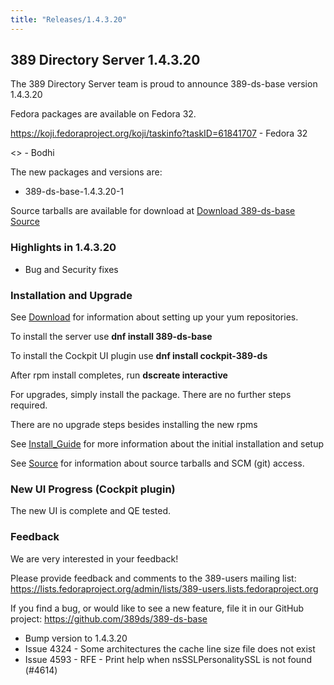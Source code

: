 ```yaml
---
title: "Releases/1.4.3.20"
---
```


389 Directory Server 1.4.3.20
-----------------------------

The 389 Directory Server team is proud to announce 389-ds-base version 1.4.3.20

Fedora packages are available on Fedora 32.

<https://koji.fedoraproject.org/koji/taskinfo?taskID=61841707> - Fedora 32

<> - Bodhi


The new packages and versions are:

- 389-ds-base-1.4.3.20-1

Source tarballs are available for download at [Download 389-ds-base Source](https://github.com/389ds/389-ds-base/archive/389-ds-base-1.4.3.20.tar.gz)

### Highlights in 1.4.3.20

- Bug and Security fixes

### Installation and Upgrade 

See [Download](../download.html) for information about setting up your yum repositories.

To install the server use **dnf install 389-ds-base**

To install the Cockpit UI plugin use **dnf install cockpit-389-ds**

After rpm install completes, run **dscreate interactive**

For upgrades, simply install the package.  There are no further steps required.

There are no upgrade steps besides installing the new rpms 

See [Install\_Guide](../howto/howto-install-389.html) for more information about the initial installation and setup

See [Source](../development/source.html) for information about source tarballs and SCM (git) access.

### New UI Progress (Cockpit plugin)

The new UI is complete and QE tested.

### Feedback

We are very interested in your feedback!

Please provide feedback and comments to the 389-users mailing list: <https://lists.fedoraproject.org/admin/lists/389-users.lists.fedoraproject.org>

If you find a bug, or would like to see a new feature, file it in our GitHub project: <https://github.com/389ds/389-ds-base>

- Bump version to 1.4.3.20
- Issue 4324 - Some architectures the cache line size file does not exist
- Issue 4593 - RFE - Print help when nsSSLPersonalitySSL is not found (#4614)

